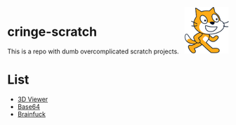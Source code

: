 <img src="./logo.svg" align="right" width="20%"/>

# cringe-scratch
This is a repo with dumb overcomplicated scratch projects.

# List
* [3D Viewer](./projects/3D-viewer/)
* [Base64](./projects/base64/)
* [Brainfuck](./projects/brainfack/)
